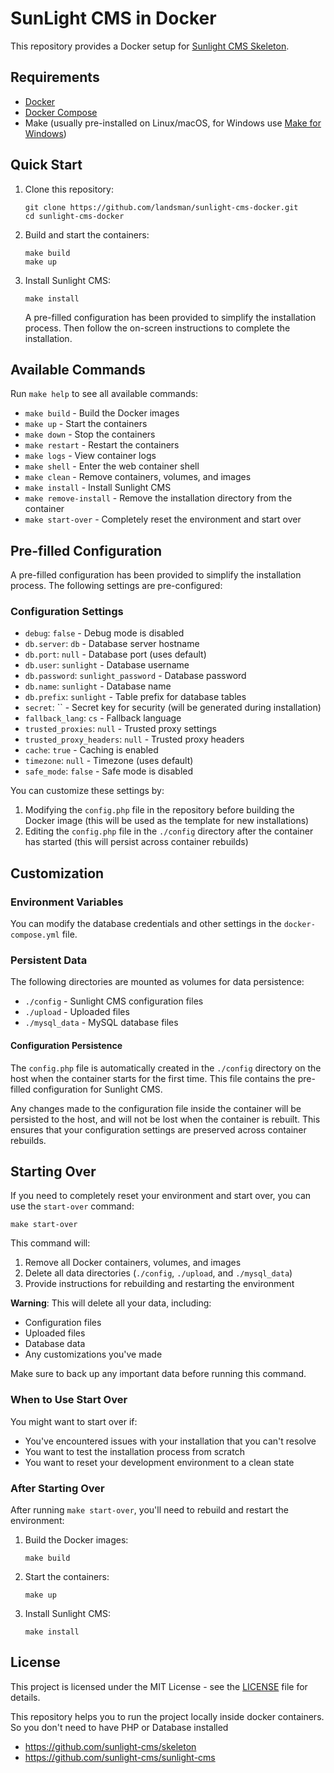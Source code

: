 # SunLight CMS in Docker

This repository provides a Docker setup for [Sunlight CMS Skeleton](https://github.com/sunlight-cms/skeleton).

## Requirements

- [Docker](https://docs.docker.com/get-docker/)
- [Docker Compose](https://docs.docker.com/compose/install/)
- Make (usually pre-installed on Linux/macOS, for Windows use [Make for Windows](http://gnuwin32.sourceforge.net/packages/make.htm))

## Quick Start

1. Clone this repository:
   ```
   git clone https://github.com/landsman/sunlight-cms-docker.git
   cd sunlight-cms-docker
   ```

2. Build and start the containers:
   ```
   make build
   make up
   ```

3. Install Sunlight CMS:
   ```
   make install
   ```
   A pre-filled configuration has been provided to simplify the installation process. Then follow the on-screen instructions to complete the installation.

## Available Commands

Run `make help` to see all available commands:

- `make build` - Build the Docker images
- `make up` - Start the containers
- `make down` - Stop the containers
- `make restart` - Restart the containers
- `make logs` - View container logs
- `make shell` - Enter the web container shell
- `make clean` - Remove containers, volumes, and images
- `make install` - Install Sunlight CMS
- `make remove-install` - Remove the installation directory from the container
- `make start-over` - Completely reset the environment and start over

## Pre-filled Configuration

A pre-filled configuration has been provided to simplify the installation process. The following settings are pre-configured:

### Configuration Settings

- `debug`: `false` - Debug mode is disabled
- `db.server`: `db` - Database server hostname
- `db.port`: `null` - Database port (uses default)
- `db.user`: `sunlight` - Database username
- `db.password`: `sunlight_password` - Database password
- `db.name`: `sunlight` - Database name
- `db.prefix`: `sunlight` - Table prefix for database tables
- `secret`: `` - Secret key for security (will be generated during installation)
- `fallback_lang`: `cs` - Fallback language
- `trusted_proxies`: `null` - Trusted proxy settings
- `trusted_proxy_headers`: `null` - Trusted proxy headers
- `cache`: `true` - Caching is enabled
- `timezone`: `null` - Timezone (uses default)
- `safe_mode`: `false` - Safe mode is disabled

You can customize these settings by:
1. Modifying the `config.php` file in the repository before building the Docker image (this will be used as the template for new installations)
2. Editing the `config.php` file in the `./config` directory after the container has started (this will persist across container rebuilds)

## Customization

### Environment Variables

You can modify the database credentials and other settings in the `docker-compose.yml` file.

### Persistent Data

The following directories are mounted as volumes for data persistence:

- `./config` - Sunlight CMS configuration files
- `./upload` - Uploaded files
- `./mysql_data` - MySQL database files

#### Configuration Persistence

The `config.php` file is automatically created in the `./config` directory on the host when the container starts for the first time. This file contains the pre-filled configuration for Sunlight CMS.

Any changes made to the configuration file inside the container will be persisted to the host, and will not be lost when the container is rebuilt. This ensures that your configuration settings are preserved across container rebuilds.

## Starting Over

If you need to completely reset your environment and start over, you can use the `start-over` command:

```
make start-over
```

This command will:

1. Remove all Docker containers, volumes, and images
2. Delete all data directories (`./config`, `./upload`, and `./mysql_data`)
3. Provide instructions for rebuilding and restarting the environment

**Warning**: This will delete all your data, including:
- Configuration files
- Uploaded files
- Database data
- Any customizations you've made

Make sure to back up any important data before running this command.

### When to Use Start Over

You might want to start over if:
- You've encountered issues with your installation that you can't resolve
- You want to test the installation process from scratch
- You want to reset your development environment to a clean state

### After Starting Over

After running `make start-over`, you'll need to rebuild and restart the environment:

1. Build the Docker images:
   ```
   make build
   ```

2. Start the containers:
   ```
   make up
   ```

3. Install Sunlight CMS:
   ```
   make install
   ```

## License

This project is licensed under the MIT License - see the [LICENSE](LICENSE) file for details.

This repository helps you to run the project locally inside docker containers. So you don't need to have PHP or Database installed

- https://github.com/sunlight-cms/skeleton
- https://github.com/sunlight-cms/sunlight-cms
